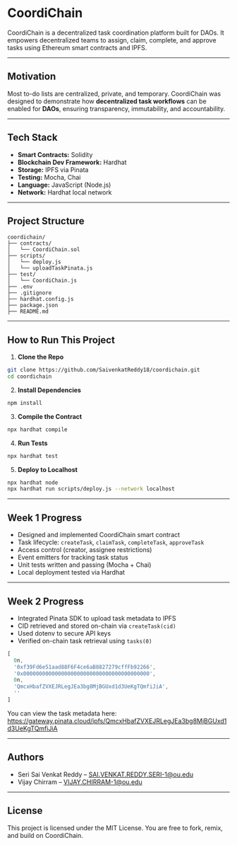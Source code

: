 
# CoordiChain

CoordiChain is a decentralized task coordination platform built for DAOs. It empowers decentralized teams to assign, claim, complete, and approve tasks using Ethereum smart contracts and IPFS.

---

##  Motivation

Most to-do lists are centralized, private, and temporary. CoordiChain was designed to demonstrate how **decentralized task workflows** can be enabled for **DAOs**, ensuring transparency, immutability, and accountability.

---

##  Tech Stack

- **Smart Contracts:** Solidity
- **Blockchain Dev Framework:** Hardhat
- **Storage:** IPFS via Pinata
- **Testing:** Mocha, Chai
- **Language:** JavaScript (Node.js)
- **Network:** Hardhat local network

---

##  Project Structure

```
coordichain/
├── contracts/
│   └── CoordiChain.sol
├── scripts/
│   └── deploy.js
│   └── uploadTaskPinata.js
├── test/
│   └── CoordiChain.js
├── .env
├── .gitignore
├── hardhat.config.js
├── package.json
├── README.md
```

---

##  How to Run This Project

1. **Clone the Repo**

```bash
git clone https://github.com/SaivenkatReddy18/coordichain.git
cd coordichain
```

2. **Install Dependencies**

```bash
npm install
```

3. **Compile the Contract**

```bash
npx hardhat compile
```

4. **Run Tests**

```bash
npx hardhat test
```

5. **Deploy to Localhost**

```bash
npx hardhat node
npx hardhat run scripts/deploy.js --network localhost
```

---

##  Week 1 Progress

- Designed and implemented CoordiChain smart contract
- Task lifecycle: `createTask`, `claimTask`, `completeTask`, `approveTask`
- Access control (creator, assignee restrictions)
- Event emitters for tracking task status
- Unit tests written and passing (Mocha + Chai)
- Local deployment tested via Hardhat

---

##  Week 2 Progress

- Integrated Pinata SDK to upload task metadata to IPFS
- CID retrieved and stored on-chain via `createTask(cid)`
- Used dotenv to secure API keys
- Verified on-chain task retrieval using `tasks(0)`

```js
[
  0n,
  '0xf39Fd6e51aad88F6F4ce6aB8827279cffFb92266',
  '0x0000000000000000000000000000000000000000',
  0n,
  'QmcxHbafZVXEJRLegJEa3bg8MjBGUxd1d3UeKgTQmfiJiA',
  ''
]
```

You can view the task metadata here:  
https://gateway.pinata.cloud/ipfs/QmcxHbafZVXEJRLegJEa3bg8MjBGUxd1d3UeKgTQmfiJiA

---

##  Authors

- Seri Sai Venkat Reddy – SAI.VENKAT.REDDY.SERI-1@ou.edu
- Vijay Chirram – VIJAY.CHIRRAM-1@ou.edu

---

##  License

This project is licensed under the MIT License. You are free to fork, remix, and build on CoordiChain.
